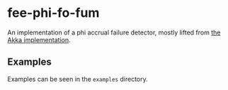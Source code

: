 # fee-phi-fo-fum

An implementation of a phi accrual failure detector, mostly lifted from [the Akka implementation](https://github.com/akka/akka/blob/master/akka-remote/src/main/scala/akka/remote/PhiAccrualFailureDetector.scala).

## Examples

Examples can be seen in the `examples` directory.
